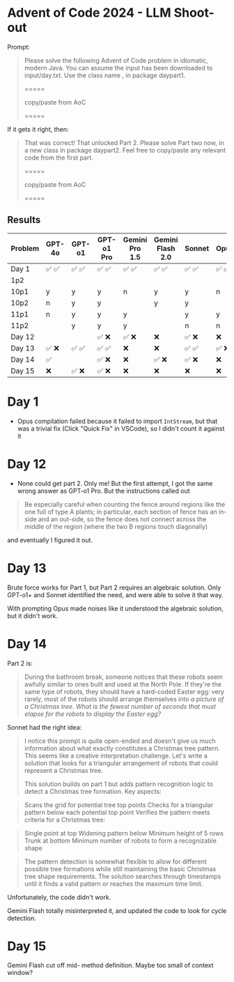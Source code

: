 # Advent of Code 2024 - LLM Shoot-out

Prompt:

> Please solve the following Advent of Code problem in idiomatic, modern Java.
> You can assume the input has been downloaded to input/day<n>.txt. Use the
> class name <Model>, in package day<n>part1.
>
> =====
>
> copy/paste from AoC
>
> =====

If it gets it right, then:

> That was correct! That unlocked Part 2. Please solve Part two now, in a new
> class <Model> in package day<n>part2. Feel free to copy/paste any relevant
> code from the first part.
>
> =====
>
> copy/paste from AoC
>
> =====

## Results

| Problem | GPT-4o                                | GPT-o1                                | GPT-o1 Pro                            | Gemini Pro 1.5                        | Gemini Flash 2.0                      | Sonnet                                | Opus                                  |
| ------- | ------------------------------------- | ------------------------------------- | ------------------------------------- | ------------------------------------- | ------------------------------------- | ------------------------------------- | ------------------------------------- |
| Day 1   | :white_check_mark: :white_check_mark: | :white_check_mark: :white_check_mark: | :white_check_mark: :white_check_mark: | :white_check_mark: :white_check_mark: | :white_check_mark: :white_check_mark: | :white_check_mark: :white_check_mark: | :white_check_mark: :white_check_mark: |
| 1p2     |                                       |                                       |                                       |                                       |                                       |                                       |                                       |
| 10p1    | y                                     | y                                     | y                                     | n                                     | y                                     | y                                     | n                                     |
| 10p2    | n                                     | y                                     | y                                     |                                       | y                                     | y                                     |                                       |
| 11p1    | n                                     | y                                     | y                                     | y                                     |                                       | y                                     | y                                     |
| 11p2    |                                       | y                                     | y                                     | y                                     |                                       | n                                     | n                                     |
| Day 12  |                                       |                                       | :white_check_mark: :x:                | :white_check_mark: :x:                | :x:                                   | :white_check_mark: :x:                | :x:                                   |
| Day 13  | :white_check_mark: :x:                | :white_check_mark: :white_check_mark: | :white_check_mark: :white_check_mark: | :x:                                   | :x:                                   | :white_check_mark: :white_check_mark: | :white_check_mark: :x:                |
| Day 14  | :white_check_mark:                    |                                       | :white_check_mark: :x:                | :x:                                   | :white_check_mark: :x:                | :white_check_mark: :x:                | :x:                                   |
| Day 15  | :x:                                   | :white_check_mark: :x:                | :white_check_mark: :x:                | :x:                                   | :x:                                   | :x:                                   | :x:                                   |

# Day 1

- Opus compilation failed because it failed to import `IntStream`, but that was
  a trivial fix (Click "Quick Fix" in VSCode), so I didn't count it against it

# Day 12

- None could get part 2. Only me! But the first attempt, I got the same wrong
  answer as GPT-o1 Pro. But the instructions called out

> Be especially careful when counting the fence around regions like the one full
> of type A plants; in particular, each section of fence has an in-side and an
> out-side, so the fence does not connect across the middle of the region (where
> the two B regions touch diagonally)

and eventually I figured it out.

# Day 13

Brute force works for Part 1, but Part 2 requires an algebraic solution. Only
GPT-o1+ and Sonnet identified the need, and were able to solve it that way.

With prompting Opus made noises like it understood the algebraic solution, but
it didn't work.

# Day 14

Part 2 is:

> During the bathroom break, someone notices that these robots seem awfully
> similar to ones built and used at the North Pole. If they're the same type of
> robots, they should have a hard-coded Easter egg: very rarely, most of the
> robots should arrange themselves into _a picture of a Christmas tree_. _What
> is the fewest number of seconds that must elapse for the robots to display the
> Easter egg?_

Sonnet had the right idea:

> I notice this prompt is quite open-ended and doesn't give us much information
> about what exactly constitutes a Christmas tree pattern. This seems like a
> creative interpretation challenge. Let's write a solution that looks for a
> triangular arrangement of robots that could represent a Christmas tree.
>
> This solution builds on part 1 but adds pattern recognition logic to detect a
> Christmas tree formation. Key aspects:

> Scans the grid for potential tree top points Checks for a triangular pattern
> below each potential top point Verifies the pattern meets criteria for a
> Christmas tree:

> Single point at top Widening pattern below Minimum height of 5 rows Trunk at
> bottom Minimum number of robots to form a recognizable shape

> The pattern detection is somewhat flexible to allow for different possible
> tree formations while still maintaining the basic Christmas tree shape
> requirements. The solution searches through timestamps until it finds a valid
> pattern or reaches the maximum time limit.

Unfortunately, the code didn't work.

Gemini Flash totally misinterpreted it, and updated the code to look for cycle
detection.

# Day 15

Gemini Flash cut off mid- method definition. Maybe too small of context window?
